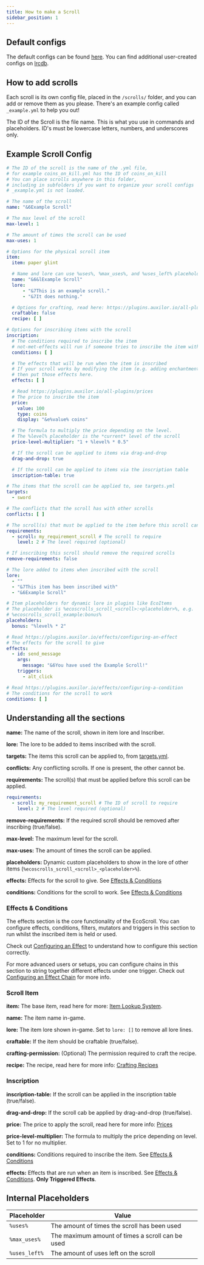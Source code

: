 ```yaml
---
title: How to make a Scroll
sidebar_position: 1
---
```


## Default configs
The default configs can be found [here](https://github.com/Auxilor/EcoScrolls/tree/master/eco-core/core-plugin/src/main/resources/scrolls).
You can find additional user-created configs on [lrcdb](https://lrcdb.auxilor.io/).

## How to add scrolls
Each scroll is its own config file, placed in the `/scrolls/` folder, and you can add or remove them as you please. There's an example config called `_example.yml` to help you out!

The ID of the Scroll is the file name. This is what you use in commands and placeholders.
ID's must be lowercase letters, numbers, and underscores only.

## Example Scroll Config

```yaml
# The ID of the scroll is the name of the .yml file,
# for example coins_on_kill.yml has the ID of coins_on_kill
# You can place scrolls anywhere in this folder,
# including in subfolders if you want to organize your scroll configs
# _example.yml is not loaded.

# The name of the scroll
name: "&6Example Scroll"

# The max level of the scroll
max-level: 1

# The amount of times the scroll can be used
max-uses: 1

# Options for the physical scroll item
item:
  item: paper glint

  # Name and lore can use %uses%, %max_uses%, and %uses_left% placeholders
  name: "&6&lExample Scroll"
  lore:
      - "&7This is an example scroll."
      - "&7It does nothing."

  # Options for crafting, read here: https://plugins.auxilor.io/all-plugins/the-item-lookup-system#crafting-recipes
  craftable: false
  recipe: [ ]

# Options for inscribing items with the scroll
inscription:
  # The conditions required to inscribe the item
  # not-met-effects will run if someone tries to inscribe the item without meeting the conditions
  conditions: [ ]

  # The effects that will be run when the item is inscribed
  # If your scroll works by modifying the item (e.g. adding enchantments, changing durability),
  # then put those effects here.
  effects: [ ]

  # Read https://plugins.auxilor.io/all-plugins/prices
  # The price to inscribe the item
  price:
    value: 100
    type: coins
    display: "&e%value% coins"

  # The formula to multiply the price depending on the level.
  # The %level% placeholder is the *current* level of the scroll
  price-level-multiplier: "1 + %level% * 0.5"

  # If the scroll can be applied to items via drag-and-drop
  drag-and-drop: true

  # If the scroll can be applied to items via the inscription table
  inscription-table: true

# The items that the scroll can be applied to, see targets.yml
targets:
  - sword

# The conflicts that the scroll has with other scrolls
conflicts: [ ]

# The scroll(s) that must be applied to the item before this scroll can be applied
requirements:
  - scroll: my_requirement_scroll # The scroll to require
    level: 2 # The level required (optional)

# If inscribing this scroll should remove the required scrolls
remove-requirements: false

# The lore added to items when inscribed with the scroll
lore:
  - ""
  - "&7This item has been inscribed with"
  - "&6Example Scroll"

# Item placeholders for dynamic lore in plugins like EcoItems
# The placeholder is %ecoscrolls_scroll_<scroll>:<placeholder>%, e.g.
# %ecoscrolls_scroll_example:bonus%
placeholders:
  bonus: "%level% * 2"

# Read https://plugins.auxilor.io/effects/configuring-an-effect
# The effects for the scroll to give
effects:
  - id: send_message
    args:
      message: "&6You have used the Example Scroll!"
    triggers:
      - alt_click

# Read https://plugins.auxilor.io/effects/configuring-a-condition
# The conditions for the scroll to work
conditions: [ ]
```

## Understanding all the sections

**name:** The name of the scroll, shown in item lore and Inscriber.

**lore:** The lore to be added to items inscribed with the scroll.

**targets:** The items this scroll can be applied to, from [targets.yml](https://github.com/Auxilor/EcoScrolls/blob/master/eco-core/core-plugin/src/main/resources/targets.yml).

**conflicts:** Any conflicting scrolls. If one is present, the other cannot be.

**requirements:** The scroll(s) that must be applied before this scroll can be applied.
```yaml
requirements:
  - scroll: my_requirement_scroll # The ID of scroll to require
    level: 2 # The level required (optional)
```

**remove-requirements:** If the required scroll should be removed after inscribing (true/false).

**max-level:** The maximum level for the scroll.

**max-uses:** The amount of times the scroll can be applied.

**placeholders:** Dynamic custom placeholders to show in the lore of other items (`%ecoscrolls_scroll_<scroll>_<placeholder>%`).

**effects:** Effects for the scroll to give. See [Effects & Conditions](https://plugins.auxilor.io/ecoscrolls/how-to-make-a-custom-scrollt#effects--conditions)

**conditions:** Conditions for the scroll to work. See [Effects & Conditions](https://plugins.auxilor.io/ecoscrolls/how-to-make-a-custom-scrollt#effects--conditions)

### Effects & Conditions

The effects section is the core functionality of the EcoScroll. You can configure effects, conditions, filters, mutators and triggers in this section to run whilst the inscribed item is held or used.

Check out [Configuring an Effect](https://plugins.auxilor.io/effects/configuring-an-effect) to understand how to configure this section correctly.

For more advanced users or setups, you can configure chains in this section to string together different effects under one trigger. Check out [Configuring an Effect Chain](https://plugins.auxilor.io/effects/configuring-a-chain) for more info.

### Scroll Item

**item:** The base item, read here for more: [Item Lookup System](https://plugins.auxilor.io/all-plugins/the-item-lookup-system).

**name:** The item name in-game.

**lore:** The item lore shown in-game. Set to `lore: []` to remove all lore lines.

**craftable:** If the item should be craftable (true/false).

**crafting-permission:** (Optional) The permission required to craft the recipe.

**recipe:** The recipe, read here for more info: [Crafting Recipes](https://plugins.auxilor.io/all-plugins/the-item-lookup-system#crafting-recipes)

### Inscription

**inscription-table:** If the scroll can be applied in the inscription table (true/false).

**drag-and-drop:** If the scroll cab be applied by drag-and-drop (true/false).

**price:** The price to apply the scroll, read here for more info: [Prices](https://plugins.auxilor.io/all-plugins/prices)

**price-level-multiplier:** The formula to multiply the price depending on level. Set to 1 for no multiplier.

**conditions:** Conditions required to inscribe the item. See [Effects & Conditions](https://plugins.auxilor.io/ecoscrolls/how-to-make-a-custom-scrollt#effects--conditions)

**effects:** Effects that are run when an item is inscribed. See [Effects & Conditions](https://plugins.auxilor.io/ecoscrolls/how-to-make-a-custom-scrollt#effects--conditions). **Only Triggered Effects**.
## Internal Placeholders

| Placeholder   | Value                                            |
| ------------- | ------------------------------------------------ |
| `%uses%`      | The amount of times the scroll has been used     |
| `%max_uses%`  | The maximum amount of times a scroll can be used |
| `%uses_left%` | The amount of uses left on the scroll            |

